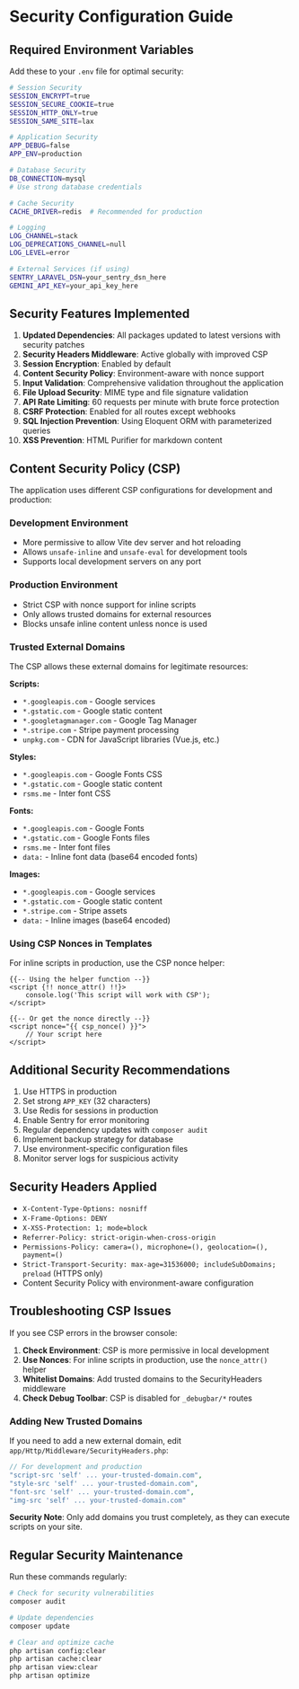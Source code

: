 # Security Configuration Guide

## Required Environment Variables

Add these to your `.env` file for optimal security:

```bash
# Session Security
SESSION_ENCRYPT=true
SESSION_SECURE_COOKIE=true
SESSION_HTTP_ONLY=true
SESSION_SAME_SITE=lax

# Application Security
APP_DEBUG=false
APP_ENV=production

# Database Security
DB_CONNECTION=mysql
# Use strong database credentials

# Cache Security  
CACHE_DRIVER=redis  # Recommended for production

# Logging
LOG_CHANNEL=stack
LOG_DEPRECATIONS_CHANNEL=null
LOG_LEVEL=error

# External Services (if using)
SENTRY_LARAVEL_DSN=your_sentry_dsn_here
GEMINI_API_KEY=your_api_key_here
```

## Security Features Implemented

1. **Updated Dependencies**: All packages updated to latest versions with security patches
2. **Security Headers Middleware**: Active globally with improved CSP
3. **Session Encryption**: Enabled by default
4. **Content Security Policy**: Environment-aware with nonce support
5. **Input Validation**: Comprehensive validation throughout the application
6. **File Upload Security**: MIME type and file signature validation
7. **API Rate Limiting**: 60 requests per minute with brute force protection
8. **CSRF Protection**: Enabled for all routes except webhooks
9. **SQL Injection Prevention**: Using Eloquent ORM with parameterized queries
10. **XSS Prevention**: HTML Purifier for markdown content

## Content Security Policy (CSP)

The application uses different CSP configurations for development and production:

### Development Environment
- More permissive to allow Vite dev server and hot reloading
- Allows `unsafe-inline` and `unsafe-eval` for development tools
- Supports local development servers on any port

### Production Environment  
- Strict CSP with nonce support for inline scripts
- Only allows trusted domains for external resources
- Blocks unsafe inline content unless nonce is used

### Trusted External Domains

The CSP allows these external domains for legitimate resources:

**Scripts:**
- `*.googleapis.com` - Google services
- `*.gstatic.com` - Google static content
- `*.googletagmanager.com` - Google Tag Manager
- `*.stripe.com` - Stripe payment processing
- `unpkg.com` - CDN for JavaScript libraries (Vue.js, etc.)

**Styles:**
- `*.googleapis.com` - Google Fonts CSS
- `*.gstatic.com` - Google static content  
- `rsms.me` - Inter font CSS

**Fonts:**
- `*.googleapis.com` - Google Fonts
- `*.gstatic.com` - Google Fonts files
- `rsms.me` - Inter font files
- `data:` - Inline font data (base64 encoded fonts)

**Images:**
- `*.googleapis.com` - Google services
- `*.gstatic.com` - Google static content
- `*.stripe.com` - Stripe assets
- `data:` - Inline images (base64 encoded)

### Using CSP Nonces in Templates

For inline scripts in production, use the CSP nonce helper:

```blade
{{-- Using the helper function --}}
<script {!! nonce_attr() !!}>
    console.log('This script will work with CSP');
</script>

{{-- Or get the nonce directly --}}
<script nonce="{{ csp_nonce() }}">
    // Your script here
</script>
```

## Additional Security Recommendations

1. Use HTTPS in production
2. Set strong `APP_KEY` (32 characters)
3. Use Redis for sessions in production
4. Enable Sentry for error monitoring
5. Regular dependency updates with `composer audit`
6. Implement backup strategy for database
7. Use environment-specific configuration files
8. Monitor server logs for suspicious activity

## Security Headers Applied

- `X-Content-Type-Options: nosniff`
- `X-Frame-Options: DENY`
- `X-XSS-Protection: 1; mode=block`
- `Referrer-Policy: strict-origin-when-cross-origin`
- `Permissions-Policy: camera=(), microphone=(), geolocation=(), payment=()`
- `Strict-Transport-Security: max-age=31536000; includeSubDomains; preload` (HTTPS only)
- Content Security Policy with environment-aware configuration

## Troubleshooting CSP Issues

If you see CSP errors in the browser console:

1. **Check Environment**: CSP is more permissive in local development
2. **Use Nonces**: For inline scripts in production, use the `nonce_attr()` helper
3. **Whitelist Domains**: Add trusted domains to the SecurityHeaders middleware
4. **Check Debug Toolbar**: CSP is disabled for `_debugbar/*` routes

### Adding New Trusted Domains

If you need to add a new external domain, edit `app/Http/Middleware/SecurityHeaders.php`:

```php
// For development and production
"script-src 'self' ... your-trusted-domain.com",
"style-src 'self' ... your-trusted-domain.com", 
"font-src 'self' ... your-trusted-domain.com",
"img-src 'self' ... your-trusted-domain.com"
```

**Security Note**: Only add domains you trust completely, as they can execute scripts on your site.

## Regular Security Maintenance

Run these commands regularly:

```bash
# Check for security vulnerabilities
composer audit

# Update dependencies
composer update

# Clear and optimize cache
php artisan config:clear
php artisan cache:clear
php artisan view:clear
php artisan optimize
``` 